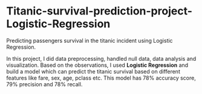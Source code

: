 # Titanic-survival-prediction-project-Logistic-Regression
Predicting passengers survival in the titanic incident using Logistic Regression.

In this project, I did data preprocessing, handled null data, data analysis and visualization. Based on the observations, I used **Logistic Regression** and build a model which can predict the titanic survival based on different features like fare, sex, age, pclass etc. This model has 78% accuracy score, 79% precision and 78% recall. 
